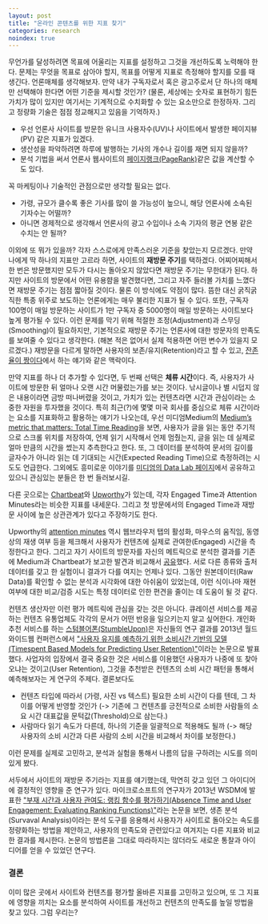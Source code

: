```yaml
---
layout: post
title: "온라인 콘텐츠를 위한 지표 찾기"
categories: research
noindex: true
---
```


무언가를 달성하려면 목표에 어울리는 지표를 설정하고 그것을 개선하도록 노력해야 한다. 문제는 무엇을 목표로 삼아야 할지, 목표를 어떻게 지표로 측정해야 할지를 모를 때 생긴다. 언론매체를 생각해보자. 만약 내가 구독자로서 혹은 광고주로서 단 하나의 매체만 선택해야 한다면 어떤 기준을 제시할 것인가? (물론, 세상에는 숫자로 표현하기 힘든 가치가 많이 있지만 여기서는 기계적으로 수치화할 수 있는 요소만으로 한정하자. 그리고 정량화 기술은 점점 정교해지고 있음을 기억하자.)

- 우선 언론사 사이트를 방문한 유니크 사용자수(UV)나 사이트에서 발생한 페이지뷰(PV) 같은 지표가 있겠다.
- 생산성을 파악하려면 하루에 발행하는 기사의 개수나 길이를 재면 되지 않을까?
- 분석 기법을 써서 언론사 웹사이트의 [페이지랭크(PageRank)](http://ko.wikipedia.org/wiki/페이지랭크)같은 값을 계산할 수도 있다.

꼭 마케팅이나 기술적인 관점으로만 생각할 필요는 없다.<!--more-->

- 가령, 규모가 클수록 좋은 기사를 많이 쓸 가능성이 높으니, 해당 언론사에 소속된 기자수는 어떨까?
- 아니면 경제적으로 생각해서 언론사의 광고 수입이나 소속 기자의 평균 연봉 같은 수치는 안 될까?

이외에 또 뭐가 있을까? 각자 스스로에게 만족스러운 기준을 찾았는지 모르겠다. 만약 나에게 딱 하나의 지표만 고르라 하면, 사이트의 **재방문 주기**를 택하겠다. 어찌어찌해서 한 번은 방문했지만 모두가 다시는 돌아오지 않았다면 재방문 주기는 무한대가 된다. 하지만 사이트의 방문에서 어떤 유용햠을 발견했다면, 그리고 자주 들러볼 가치를 느꼈다면 재방문 주기는 점점 짧아질 것이다. 물론 이 방식에도 약점이 많다. 뜸한 대신 굵직굵직한 특종 위주로 보도하는 언론에게는 매우 불리한 지표가 될 수 있다. 또한, 구독자 100명이 매일 방문하는 사이트가 1만 구독자 중 5000명이 매일 방문하는 사이트보다 높게 평가될 수 있다. 이런 문제를 막기 위해 적절한 조정(Adjustment)과 스무딩(Smoothing)이 필요하지만, 기본적으로 재방문 주기는 언론사에 대한 방문자의 만족도를 보여줄 수 있다고 생각한다. (해본 적은 없어서 실제 적용하면 어떤 변수가 있을지 모르겠다.) 재방문을 다르게 말하면 사용자의 보존/유지(Retention)라고 할 수 있고, [잔존율이 짱이다](http://ingray.net/2014/06/12/번역-잔존율이-짱이다-retention-is-king)에서 하는 얘기와 같은 맥락이다.

만약 지표를 하나 더 추가할 수 있다면, 두 번째 선택은 **체류 시간**이다. 즉, 사용자가 사이트에 방문한 뒤 얼마나 오랜 시간 머물렀는가를 보는 것이다. 낚시글이나 별 시덥지 않은 내용이라면 금방 떠나버렸을 것이고, 가치가 있는 컨텐츠라면 시간과 관심이라는 소중한 자원을 투자했을 것이다. 특히 최근(?)에 몇몇 미국 회사를 중심으로 체류 시간이라는 요소를 지표화하고 활용하는 얘기가 나오는데, 우선 미디엄Medium의 [Medium’s metric that matters: Total Time Reading](https://medium.com/data-lab/86c4970837d5)을 보면, 사용자가 글을 읽는 동안 주기적으로 스크롤 위치를 저장하여, 언제 읽기 시작해서 언제 멈췄는지, 글을 읽는 데 실제로 얼마 만큼의 시간을 썼는지 추측한다고 한다. 또, 그 데이터를 분석하여 문서의 길이를 글자수가 아니라 읽는 데 기대되는 시간(Expected Reading Time)으로 측정하려는 시도도 언급한다. 그외에도 흥미로운 이야기를 [미디엄의 Data Lab 페이지](https://medium.com/data-lab)에서 공유하고 있으니 관심있는 분들은 한 번 들러보시길.

다른 곳으로는 [Chartbeat](https://chartbeat.com/publishing/for-editorial/understanding-engaged-time#section-2)와 [Upworthy](http://blog.upworthy.com)가 있는데, 각자 Engaged Time과 Attention Minutes라는 비슷한 지표를 내세운다. 그리고 첫 방문에서의 Engaged Time과 재방문 사이에 높은 상관관계가 있다고 주장하기도 한다.

Upworthy의 [attention minutes](http://blog.upworthy.com/post/75795679502/what-uniques-and-pageviews-leave-out-and-why-were) 역시 웹브라우저 탭의 활성화, 마우스의 움직임, 동영상의 재생 여부 등을 체크해서 사용자가 컨텐츠에 실제로 관여한(Engaged) 시간을 측정한다고 한다. 그리고 자기 사이트의 방문자를 자신의 메트릭으로 분석한 결과를 기존에 Medium과 Chartbeat가 보고한 발견과 비교해서 [공유](http://blog.upworthy.com/post/76538569963/3-interesting-things-attention-minutes-have-already)했다. 서로 다른 종류와 출처 데이터를 갖고 한 실험이니 결과가 다를 여지는 언제나 있다. 그동안 원본데이터(Raw Data)를 확인할 수 없는 분석과 시각화에 대한 아쉬움이 있었는데, 이런 식이나마 재현 여부에 대한 비교/검증 시도는 특정 데이터로 인한 편견을 줄이는 데 도움이 될 것 같다.

컨텐츠 생산자만 이런 평가 메트릭에 관심을 갖는 것은 아니다. 큐레이션 서비스를 제공하는 컨텐츠 유통업체도 각각의 문서가 어떤 반응을 일으키는지 알고 싶어한다. 개인화 추천 서비스를 하는 [스텀블어폰(StumbleUpon)](https://www.stumbleupon.com)은 자신들의 연구 결과를  2013년 월드와이드웹 컨퍼런스에서 ["사용자 유지를 예측하기 위한 소비시간 기반의 모델(Timespent Based Models for Predicting User Retention)"](http://dl.acm.org/citation.cfm?id=2488418)</a>이라는 논문으로 발표했다. 사업자의 입장에서 결국 중요한 것은 서비스를 이용했던 사용자가 나중에 또 찾아오냐는 것이고(User Retention), 그것을 추천받은 컨텐츠의 소비 시간 패턴을 통해서 예측해보자는 게 연구의 주제다. 결론보다도

- 컨텐츠 타입에 따라서 (가령, 사진 vs 텍스트) 필요한 소비 시간이 다를 텐데, 그 차이를 어떻게 반영할 것인가 (-> 기존에 그 컨텐츠를 긍전적으로 소비한 사람들의 소요 시간 대표값을 문턱값(Threshold)으로 삼는다.)
- 사람마다 읽기 속도가 다른데, 하나의 기준을 일괄적으로 적용해도 될까 (-> 해당 사용자의 소비 시간과 다른 사람의 소비 시간을 비교해서 차이를 보정한다.)

이런 문제를 실제로 고민하고, 분석과 실험을 통해서 나름의 답을 구하려는 시도를 의미있게 봤다.

서두에서 사이트의 재방문 주기라는 지표를 얘기했는데, 막연히 갖고 있던 그 아이디어에 결정적인 영향을 준 연구가 있다. 마이크로소프트의 연구자가 2013년 WSDM에 발표한 ["부재 시간과 사용자 관여도: 랭킹 함수를 평가하기(Absence Time and User Engagement: Evaluating Ranking Functions)"](http://dl.acm.org/citation.cfm?id=2433396.2433418)라는 논문을 보면, 생존 분석(Survaval Analysis)이라는 분석 도구를 응용해서 사용자가 사이트로 돌아오는 속도를 정량화하는 방법을 제안하고, 사용자의 만족도와 관련있다고 여겨지는 다른 지표와 비교한 결과를 제시한다. 논문의 방법론을 그대로 따라하지는 않더라도 새로운 통찰과 아이디어를 얻을 수 있었던 연구다.

### 결론

이미 많은 곳에서 사이트와 컨텐츠를 평가할 올바른 지표를 고민하고 있으며, 또 그 지표에 영향을 끼치는 요소를 분석하여 사이트를 개선하고 컨텐츠의 만족도를 높일 방법을 찾고 있다. 그럼 우리는?